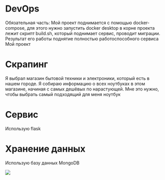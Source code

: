 # DevOps
Обязательная часть:
Мой проект поднимается с помощью docker-compose, для этого нужно запустить docker desktop
в корне проекта лежит скрипт build.sh, который поднимает сервис, проводит миграции. Результат его работы поднятие полностью работоспособного сервиса
Мой проект 
# Скрапинг
Я выбрал магазин бытовой техники и электроники, который есть в нашем городе. 
Я собираю информацию о всех ноутбуках в этом магазине, начиная с самых дешёвых по нарастующей.
Мне это нужно, чтобы выбрать самый подходящий для меня ноутбук
# Сервис
Использую flask

# Хранение данных
Использую базу данных MongoDB

![](https://github.com/Andrey2108/code-review/assets/153298361/68e78c29-d149-4491-8a08-ac1cc946be3a)

